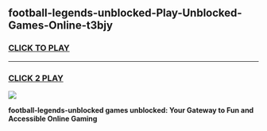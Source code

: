 
## football-legends-unblocked-Play-Unblocked-Games-Online-t3bjy
<h3>
<a href="https://premium76.site?title=football-legends-unblocked&ref=25A">CLICK TO PLAY</a></h3>
<hr>

<h3>
<a href="https://premium76.site?title=football-legends-unblocked&ref=25A">CLICK 2 PLAY</a>
  
</h3>

<a href="https://premium76.site?title=football-legends-unblocked&ref=25A"><img src="https://clearcache.store/games.png"></a>


**football-legends-unblocked games unblocked: Your Gateway to Fun and Accessible Online Gaming**
